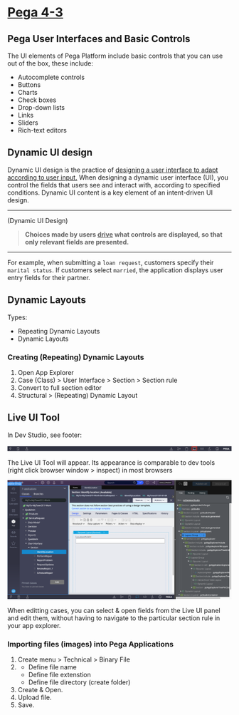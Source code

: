 # <u>Pega 4-3</u>

## Pega User Interfaces and Basic Controls

The UI elements of Pega Platform include basic controls that you can use out of the box, these include:

- Autocomplete controls
- Buttons
- Charts
- Check boxes
- Drop-down lists
- Links
- Sliders
- Rich-text editors

## Dynamic UI design

Dynamic UI design is the practice of <u>designing a user interface to adapt according to user input.</u> When designing a dynamic user interface (UI), you control the fields that users see and interact with, according to specified conditions. Dynamic UI content is a key element of an intent-driven UI design.

---
(Dynamic UI Design)

> **Choices made by users <u>drive</u> what controls are displayed, so that only relevant fields are presented.**

---

For example, when submitting a `loan request`, customers specify their `marital status`. If customers select `married`, the application displays user entry fields for their partner.

## Dynamic Layouts

Types:

- Repeating Dynamic Layouts
- Dynamic Layouts

### Creating (Repeating) Dynamic Layouts

1. Open App Explorer
2. Case (Class) > User Interface > Section > Section rule
3. Convert to full section editor
4. Structural > (Repeating) Dynamic Layout

## Live UI Tool

In Dev Studio, see footer:

<img src="./images/dev-studio-footer-live-ui.png" />

The Live UI Tool will appear. Its appearance is comparable to dev tools (right click browser window > inspect) in most browsers

<img src="./images/dev-studio-open-live-ui.png" />

When editting cases, you can select & open fields from the Live UI panel and edit them, without having to navigate to the particular section rule in your app explorer.

### Importing files (images) into Pega Applications

1. Create menu > Technical > Binary File
2.
    -  Define file name
    -  Define file extenstion
    -  Define file directory (create folder)
3. Create & Open.
4. Upload file.
5. Save.
